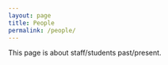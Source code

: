 ```yaml
---
layout: page
title: People
permalink: /people/
---
```


This page is about staff/students past/present.
